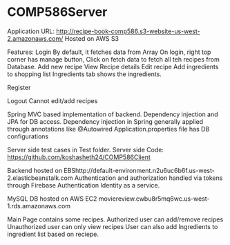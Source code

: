 # COMP586Server
Application URL:
http://recipe-book-comp586.s3-website-us-west-2.amazonaws.com/ Hosted on AWS S3

Features:
Login
By default, it fetches data from Array
On login, right top corner has manage button,
Click on fetch data to fetch all teh recipes from Database.
Add new recipe
View Recipe details
Edit recipe
Add ingredients to shopping list
Ingredients tab shows the ingredients.

Register

Logout
Cannot edit/add recipes

Spring MVC based implementation of backend.
Dependency injection and JPA for DB access.
Dependency injection in Spring generally applied through annotations like @Autowired
Application.properties file has DB configurations

Server side test cases in Test folder.
Server side Code:
https://github.com/koshasheth24/COMP586Client

Backend hosted on EBShttp://default-environment.n2u6uc6b6f.us-west-2.elasticbeanstalk.com
Authentication and authorization handled via tokens through Firebase Authentication Identity as a service.


MySQL DB hosted on AWS EC2 moviereview.cwbu8r5mq6wc.us-west-1.rds.amazonaws.com

Main Page contains some recipes.
Authorized user can add/remove recipes
Unauthorized user can only view recipes
User can also add Ingredients to ingredient list based on reciepe.



